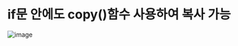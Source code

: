 # if문 안에도 copy()함수 사용하여 복사 가능
![image](https://user-images.githubusercontent.com/85022962/130167789-55d95b63-0e6a-4e26-88b2-798b4f184b19.png)

